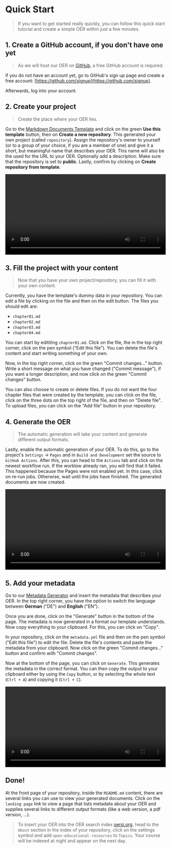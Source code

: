 # Quick Start

> If you want to get started really quickly, you can follow this quick start tutorial and create a simple OER within just a few minutes.

## 1. Create a GitHub account, if you don't have one yet
> As we will host our OER on [GitHub](https://github.com/), a free GitHub account is required.

If you do not have an account yet, go to GitHub's sign up page and create a free account: [https://github.com/signup](https://github.com/signup).

Afterwards, log into your account.

## 2. Create your project
> Create the place where your OER lies.

Go to the [Markdown Documents Template](https://github.com/TIBHannover/markdown-documents-template) and click on the green **Use this template** button, then on **Create a new repository**. This generated your own project (called `repository`).
Assign the repository's owner to yourself (or to a group of your choice, if you are a member of one) and give it a short, but meaningful name that describes your OER. This name will also be the used for the URL to your OER. Optionally add a description.
Make sure that the repository is set to **public**.
Lastly, confirm by clicking on **Create repository from template**.

<video width="100%" src="_static/videos/create-from-template.mp4" controls></video>

## 3. Fill the project with your content

> Now that you have your own project/repository, you can fill it with your own content.

Currently, you have the template's dummy data in your repository. You can edit a file by clicking on the file and then on the edit button. The files you should edit are:

* `chapter01.md`
* `chapter02.md`
* `chapter03.md`
* `chapter04.md`

You can start by edititing `chapter01.md`. Click on the file, the in the top right corner, click on the pen symbol ("Edit this file"). You can delete the file's content and start writing something of your own.

Now, in the top right corner, click on the green "Commit changes..." button. Write a short message on what you have changed ("Commit message"), if you want a longer description, and now click on the green "Commit changes" button.

You can also choose to create or delete files. If you do not want the four chapter files that were created by the template, you can click on the file, click on the three dots on the top right of the file, and then on "Delete file". To upload files, you can click on the "Add file" button in your repository.

## 4. Generate the OER
> The automatic generation will take your content and generate different output formats.

Lastly, enable the automatic generation of your OER. To do this, go to the project's `Settings` -> `Pages` and in `Build and Development` set the source to `GitHub Actions`. After this, you can head to the `Actions` tab and click on the newest workflow run. If the worklow already ran, you will find that it failed. This happened because the Pages were not enabled yet. In this case, click on re-run jobs. Otherwise, wait until the jobs have finished. The generated documents are now created.

<video width="100%" src="_static/videos/pages.mp4" controls></video>

## 5. Add your metadata
Go to our [Metadata Generator](https://oersi.gitlab.io/metadata-form/metadata-generator.html) and insert the metadata that describes your OER. In the top right corner, you have the option to switch the language between **German** ("DE") and **English** ("EN").

Once you are done, click on the "Generate" button in the bottom of the page. The metadata is now generated in a format our template understands. Now copy everything to your clipboard. For this, you can click on "Copy".

In your repository, click on the `metadata.yml` file and then on the pen symbol ("Edit this file") to edit the file. Delete the file's contents and paste the metadata from your clipboard. Now click on the green "Commit changes..." button and confirm with "Commit changes".

Now at the bottom of the page, you can click on `Generate`. This generates the metadata in the correct format. You can then copy the output to your clipboard either by using the `Copy` button, or by selecting the whole text (`Ctrl + A`) and copying it (`Ctrl + C`).

<video width="100%" src="_static/videos/metadata-placeholder.mp4" controls></video>

## Done!
At the front page of your repository, inside the `README.md` content, there are several links you can use to view your generated documents. Click on the `landing page` link to view a page that lists metadata about your OER and supplies several links to different output formats (like a web version, a pdf version, ...).

> To insert your OER into the OER search index [oersi.org](https://oersi.org), head to the `About` section in the index of your repository, click on the settings symbol and add `open-educational-resources` to `Topics`. Your course will be indexed at night and appear on the next day.